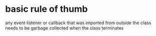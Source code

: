 # basic rule of thumb
any event listener or callback that was imported from outside the class needs to be
garbage collected when the class terminates